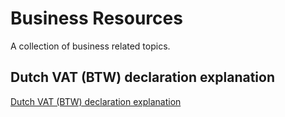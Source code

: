 Business Resources
==========================
A collection of business related topics.

## Dutch VAT (BTW) declaration explanation
[Dutch VAT (BTW) declaration explanation](./Dutch-BTW-declaration-explanation.md)
